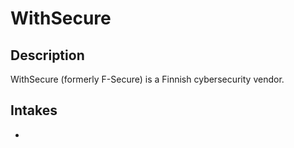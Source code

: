 # WithSecure

## Description

WithSecure (formerly F-Secure) is a Finnish cybersecurity vendor.

## Intakes

-
